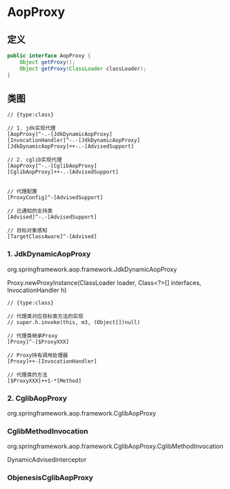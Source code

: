 # AopProxy

## 定义
```java
public interface AopProxy {
	Object getProxy();
	Object getProxy(ClassLoader classLoader);
}
```

## 类图
```yuml
// {type:class}

// 1. jdk实现代理
[AopProxy]^-.-[JdkDynamicAopProxy]
[InvocationHandler]^-.-[JdkDynamicAopProxy]
[JdkDynamicAopProxy]++-.-[AdvisedSupport]

// 2. cglib实现代理
[AopProxy]^-.-[CglibAopProxy]
[CglibAopProxy]++-.-[AdvisedSupport]


// 代理配置
[ProxyConfig]^-[AdvisedSupport]

// 已通知的支持类
[Advised]^-.-[AdvisedSupport]

// 目标对象感知
[TargetClassAware]^-[Advised]
```

### 1. JdkDynamicAopProxy
org.springframework.aop.framework.JdkDynamicAopProxy

Proxy.newProxyInstance(ClassLoader loader, Class<?>[] interfaces, InvocationHandler h)

```yuml
// {type:class}

// 代理类对应目标类方法的实现
// super.h.invoke(this, m3, (Object[])null)

// 代理类继承Proxy
[Proxy]^-[$ProxyXXX]

// Proxy持有调用处理器
[Proxy]++-[InvocationHandler]

// 代理类的方法
[$ProxyXXX]++1-*[Method]

```

### 2. CglibAopProxy
org.springframework.aop.framework.CglibAopProxy

### CglibMethodInvocation
org.springframework.aop.framework.CglibAopProxy.CglibMethodInvocation

DynamicAdvisedInterceptor

### ObjenesisCglibAopProxy